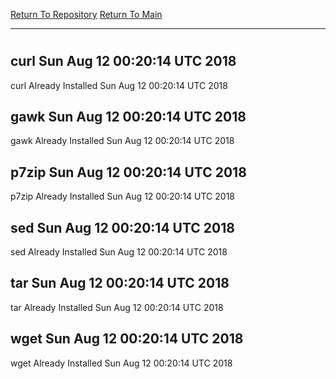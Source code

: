 [Return To Repository](https://github.com/deathbybandaid/piholeparser/)
[Return To Main](https://github.com/deathbybandaid/piholeparser/blob/master/RecentRunLogs/Mainlog.md)
____________________________________
# 
## curl Sun Aug 12 00:20:14 UTC 2018
curl Already Installed Sun Aug 12 00:20:14 UTC 2018
## gawk Sun Aug 12 00:20:14 UTC 2018
gawk Already Installed Sun Aug 12 00:20:14 UTC 2018
## p7zip Sun Aug 12 00:20:14 UTC 2018
p7zip Already Installed Sun Aug 12 00:20:14 UTC 2018
## sed Sun Aug 12 00:20:14 UTC 2018
sed Already Installed Sun Aug 12 00:20:14 UTC 2018
## tar Sun Aug 12 00:20:14 UTC 2018
tar Already Installed Sun Aug 12 00:20:14 UTC 2018
## wget Sun Aug 12 00:20:14 UTC 2018
wget Already Installed Sun Aug 12 00:20:14 UTC 2018
